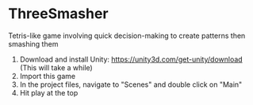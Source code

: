 # ThreeSmasher
Tetris-like game involving quick decision-making to create patterns then smashing them

1) Download and install Unity: https://unity3d.com/get-unity/download (This will take a while)
2) Import this game
3) In the project files, navigate to "Scenes" and double click on "Main"
4) Hit play at the top
